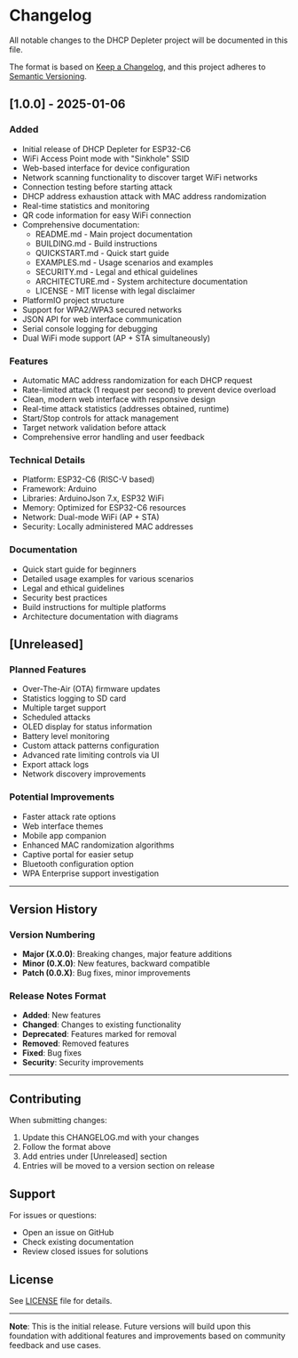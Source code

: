 # Changelog

All notable changes to the DHCP Depleter project will be documented in this file.

The format is based on [Keep a Changelog](https://keepachangelog.com/en/1.0.0/),
and this project adheres to [Semantic Versioning](https://semver.org/spec/v2.0.0.html).

## [1.0.0] - 2025-01-06

### Added
- Initial release of DHCP Depleter for ESP32-C6
- WiFi Access Point mode with "Sinkhole" SSID
- Web-based interface for device configuration
- Network scanning functionality to discover target WiFi networks
- Connection testing before starting attack
- DHCP address exhaustion attack with MAC address randomization
- Real-time statistics and monitoring
- QR code information for easy WiFi connection
- Comprehensive documentation:
  - README.md - Main project documentation
  - BUILDING.md - Build instructions
  - QUICKSTART.md - Quick start guide
  - EXAMPLES.md - Usage scenarios and examples
  - SECURITY.md - Legal and ethical guidelines
  - ARCHITECTURE.md - System architecture documentation
  - LICENSE - MIT license with legal disclaimer
- PlatformIO project structure
- Support for WPA2/WPA3 secured networks
- JSON API for web interface communication
- Serial console logging for debugging
- Dual WiFi mode support (AP + STA simultaneously)

### Features
- Automatic MAC address randomization for each DHCP request
- Rate-limited attack (1 request per second) to prevent device overload
- Clean, modern web interface with responsive design
- Real-time attack statistics (addresses obtained, runtime)
- Start/Stop controls for attack management
- Target network validation before attack
- Comprehensive error handling and user feedback

### Technical Details
- Platform: ESP32-C6 (RISC-V based)
- Framework: Arduino
- Libraries: ArduinoJson 7.x, ESP32 WiFi
- Memory: Optimized for ESP32-C6 resources
- Network: Dual-mode WiFi (AP + STA)
- Security: Locally administered MAC addresses

### Documentation
- Quick start guide for beginners
- Detailed usage examples for various scenarios
- Legal and ethical guidelines
- Security best practices
- Build instructions for multiple platforms
- Architecture documentation with diagrams

## [Unreleased]

### Planned Features
- Over-The-Air (OTA) firmware updates
- Statistics logging to SD card
- Multiple target support
- Scheduled attacks
- OLED display for status information
- Battery level monitoring
- Custom attack patterns configuration
- Advanced rate limiting controls via UI
- Export attack logs
- Network discovery improvements

### Potential Improvements
- Faster attack rate options
- Web interface themes
- Mobile app companion
- Enhanced MAC randomization algorithms
- Captive portal for easier setup
- Bluetooth configuration option
- WPA Enterprise support investigation

---

## Version History

### Version Numbering
- **Major (X.0.0)**: Breaking changes, major feature additions
- **Minor (0.X.0)**: New features, backward compatible
- **Patch (0.0.X)**: Bug fixes, minor improvements

### Release Notes Format
- **Added**: New features
- **Changed**: Changes to existing functionality
- **Deprecated**: Features marked for removal
- **Removed**: Removed features
- **Fixed**: Bug fixes
- **Security**: Security improvements

---

## Contributing

When submitting changes:
1. Update this CHANGELOG.md with your changes
2. Follow the format above
3. Add entries under [Unreleased] section
4. Entries will be moved to a version section on release

## Support

For issues or questions:
- Open an issue on GitHub
- Check existing documentation
- Review closed issues for solutions

## License

See [LICENSE](LICENSE) file for details.

---

**Note**: This is the initial release. Future versions will build upon this foundation with additional features and improvements based on community feedback and use cases.
